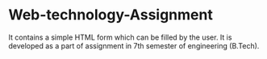 # Web-technology-Assignment
It contains a simple HTML form which can be filled by the user. It is developed as a part of assignment in 7th semester of engineering (B.Tech).
